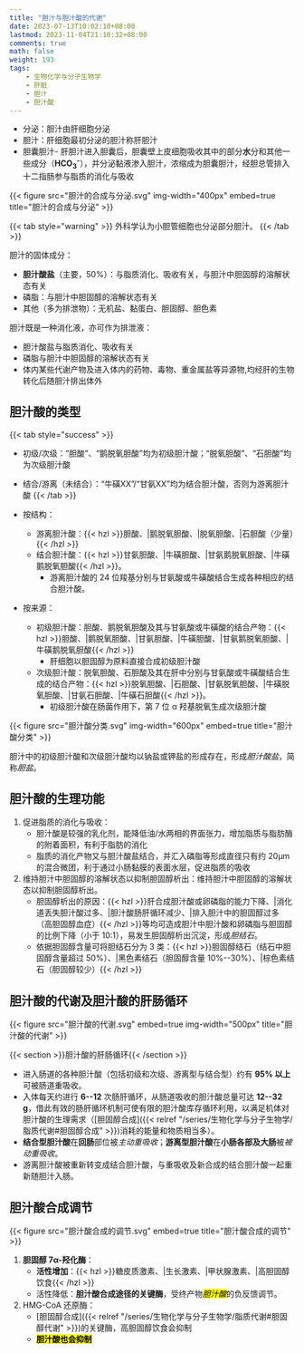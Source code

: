 ```yaml
---
title: "胆汁与胆汁酸的代谢"
date: 2023-07-13T10:02:10+08:00
lastmod: 2023-11-04T21:10:32+08:00
comments: true
math: false
weight: 193
tags:
    - 生物化学与分子生物学
    - 肝脏
    - 胆汁
    - 胆汁酸
---
```


- 分泌：胆汁由肝细胞分泌
- 胆汁：肝细胞最初分泌的胆汁称肝胆汁
- 胆囊胆汁- 肝胆汁进入胆囊后，胆囊壁上皮细胞吸收其中的部分**水**分和其他一些成分（**HCO<sub>3</sub><sup>-</sup>**），并分泌黏液渗入胆汁，浓缩成为胆囊胆汁，经胆总管排入十二指肠参与脂质的消化与吸收

<!--more-->

{{< figure src="胆汁的合成与分泌.svg" img-width="400px" embed=true title="胆汁的合成与分泌" >}}

{{< tab style="warning" >}}
外科学认为小胆管细胞也分泌部分胆汁。
{{< /tab >}}

胆汁的固体成分：

- **胆汁酸盐**（主要，50%）：与脂质消化、吸收有关，与胆汁中胆固醇的溶解状态有关
- 磷脂：与胆汁中胆固醇的溶解状态有关
- 其他（多为排泄物）：无机盐、黏蛋白、胆固醇、胆色素

胆汁既是一种消化液，亦可作为排泄液：

- 胆汁酸盐与脂质消化、吸收有关
- 磷脂与胆汁中胆固醇的溶解状态有关
- 体内某些代谢产物及进入体内的药物、毒物、重金属盐等异源物,均经肝的生物转化后随胆汁排出体外

## 胆汁酸的类型

{{< tab style="success" >}}
- 初级/次级：“胆酸”、“鹅脱氧胆酸”均为初级胆汁酸；“脱氧胆酸”、“石胆酸”均为次级胆汁酸
- 结合/游离（未结合）：“牛磺XX”/“甘氨XX”均为结合胆汁酸，否则为游离胆汁酸
{{< /tab >}}

- 按结构：
    - 游离胆汁酸：{{< hzl >}}胆酸、|鹅脱氧胆酸、|脱氧胆酸、|石胆酸（少量）{{< /hzl >}}
    - 结合胆汁酸：{{< hzl >}}甘氨胆酸、|牛磺胆酸、|甘氨鹅脱氧胆酸、|牛磺鹅脱氧胆酸{{< /hzl >}}。
        - 游离胆汁酸的 24 位羧基分别与甘氨酸或牛磺酸结合生成各种相应的结合胆汁酸。
- 按来源：
    - 初级胆汁酸：胆酸、鹅脱氧胆酸及其与甘氨酸或牛磺酸的结合产物：{{< hzl >}}胆酸、|鹅脱氧胆酸、|甘氨胆酸、|牛磺胆酸、|甘氨鹅脱氧胆酸、|牛磺鹅脱氧胆酸{{< /hzl >}}
        - 肝细胞以胆固醇为原料直接合成初级胆汁酸
    - 次级胆汁酸：脱氧胆酸、石胆酸及其在肝中分别与甘氨酸或牛磺酸结合生成的结合产物：{{< hzl >}}脱氧胆酸、|石胆酸、|甘氨脱氧胆酸、|牛磺脱氧胆酸、|甘氨石胆酸、|牛磺石胆酸{{< /hzl >}}。
        - 初级胆汁酸在肠菌作用下，第 7 位 α 羟基脱氧生成次级胆汁酸

{{< figure src="胆汁酸分类.svg" img-width="600px" embed=true title="胆汁酸分类" >}}

胆汁中的初级胆汁酸和次级胆汁酸均以钠盐或钾盐的形成存在，形成*胆汁酸盐*，简称*胆盐*。

## 胆汁酸的生理功能

1. 促进脂质的消化与吸收：
    - 胆汁酸是较强的乳化剂，能降低油/水两相的界面张力，增加脂质与脂肪酶的附着面积，有利于脂肪的消化
    - 脂质的消化产物又与胆汁酸盐结合，并汇入磷脂等形成直径只有约 20μm 的混合微团，利于通过小肠黏膜的表面水层，促进脂质的吸收
2. 维持胆汁中胆固醇的溶解状态以抑制胆固醇析出：维持胆汁中胆固醇的溶解状态以抑制胆固醇析出。
    - 胆固醇析出的原因：{{< hzl >}}肝合成胆汁酸或卵磷脂的能力下降、|消化道丢失胆汁酸过多、|胆汁酸肠肝循环减少、|排入胆汁中的胆固醇过多（高胆固醇血症）{{< /hzl >}}等均可造成胆汁中胆汁酸和卵磷脂与胆固醇的比例下降（小于 10:1），易发生胆固醇析出沉淀，形成*胆结石*。
    - 依据胆固醇含量可将胆结石分为 3 类：{{< hzl >}}胆固醇结石（结石中胆固醇含量超过 50%）、|黑色素结石（胆固醇含量 10%--30%）、|棕色素结石（胆固醇较少）{{< /hzl >}}

## 胆汁酸的代谢及胆汁酸的肝肠循环

{{< figure src="胆汁酸的代谢.svg" embed=true img-width="500px" title="胆汁酸的代谢" >}}

{{< section >}}胆汁酸的肝肠循环{{< /section >}}

- 进入肠道的各种胆汁酸（包括初级和次级、游离型与结合型）约有 **95% 以上**可被肠道重吸收。
- 入体每天约进行 **6--12** 次肠肝循环，从肠道吸收的胆汁酸总量可达 **12--32 g**，借此有效的肠肝循环机制可使有限的胆汁酸库存循环利用，以满足机体对胆汁酸的生理需求（[胆固醇合成]({{< relref "/series/生物化学与分子生物学/脂质代谢#胆固醇合成" >}})消耗的能量和物质相当多）。
- **结合型胆汁酸**在**回肠**部位被*主动重吸收*；**游离型胆汁酸**在**小肠各部及大肠**被*被动重吸收*。
- 游离胆汁酸被重新转变成结合胆汁酸，与重吸收及新合成的结合胆汁酸一起重新随胆汁入肠。

## 胆汁酸合成调节

{{< figure src="胆汁酸合成的调节.svg" embed=true title="胆汁酸合成的调节" >}}

1. **胆固醇 7α-羟化酶**：
    - **活性增加**：{{< hzl >}}糖皮质激素、|生长激素、|甲状腺激素、|高胆固醇饮食{{< /hzl >}}
    - 活性降低：**胆汁酸合成途径的关键酶**，受终产物<mark>*胆汁酸*</mark>的负反馈调节。
2. HMG-CoA 还原酶：
    - [胆固醇合成]({{< relref "/series/生物化学与分子生物学/脂质代谢#胆固醇代谢" >}})的关键酶，高胆固醇饮食会抑制
    - <mark>**胆汁酸也会抑制**</mark>
